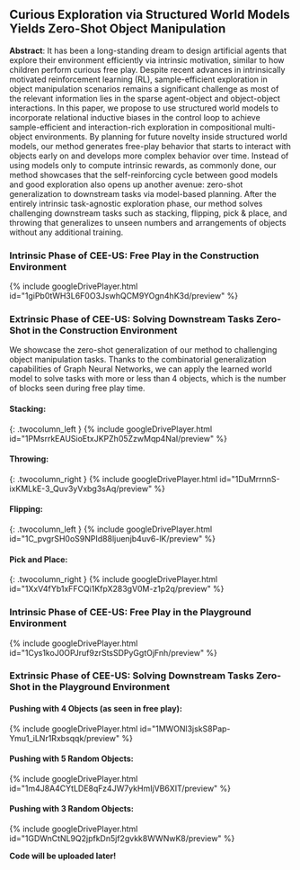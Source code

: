 ## Curious Exploration via Structured World Models Yields Zero-Shot Object Manipulation

**Abstract**: It has been a long-standing dream to design artificial agents that explore their environment efficiently via intrinsic motivation, similar to how children perform curious free play. Despite recent advances in intrinsically motivated reinforcement learning (RL), sample-efficient exploration in object manipulation scenarios remains a significant challenge as most of the relevant information lies in the sparse agent-object and object-object interactions. In this paper, we propose to use structured world models to incorporate relational inductive biases in the control loop to achieve sample-efficient and interaction-rich exploration in compositional multi-object environments. By planning for future novelty inside structured world models, our method generates free-play behavior that starts to interact with objects early on and develops more complex behavior over time. Instead of using models only to compute intrinsic rewards, as commonly done, our method showcases that the self-reinforcing cycle between good models and good exploration also opens up another avenue: zero-shot generalization to downstream tasks via model-based planning. After the entirely intrinsic task-agnostic exploration phase, our method solves challenging downstream tasks such as stacking, flipping, pick & place, and throwing that generalizes to unseen numbers and arrangements of objects without any additional training.

### Intrinsic Phase of CEE-US: Free Play in the Construction Environment
{% include googleDrivePlayer.html id="1giPb0tWH3L6F0O3JswhQCM9YOgn4hK3d/preview" %}

### Extrinsic Phase of CEE-US: Solving Downstream Tasks Zero-Shot in the Construction Environment
We showcase the zero-shot generalization of our method to challenging object manipulation tasks. Thanks to the combinatorial generalization capabilities of Graph Neural Networks, we can apply the learned world model to solve tasks with more or less than 4 objects, which is the number of blocks seen during free play time. 

<div class="twocolumn_wrapper">

#### Stacking:
{: .twocolumn_left }
{% include googleDrivePlayer.html id="1PMsrrkEAUSioEtxJKPZh05ZzwMqp4NaI/preview" %}

#### Throwing:
{: .twocolumn_right }
{% include googleDrivePlayer.html id="1DuMrrnnS-ixKMLkE-3_Quv3yVxbg3sAq/preview" %}

#### Flipping:
{: .twocolumn_left }
{% include googleDrivePlayer.html id="1C_pvgrSH0oS9NPId88ljuenjb4uv6-lK/preview" %}

#### Pick and Place:
{: .twocolumn_right }
{% include googleDrivePlayer.html id="1XxV4fYb1xFFCQi1KfpX283gV0M-z1p2q/preview" %}
  
 </div>

### Intrinsic Phase of CEE-US: Free Play in the Playground Environment
{% include googleDrivePlayer.html id="1Cys1koJ0OPJruf9zrStsSDPyGgtOjFnh/preview" %}

### Extrinsic Phase of CEE-US: Solving Downstream Tasks Zero-Shot in the Playground Environment
#### Pushing with 4 Objects (as seen in free play):
{% include googleDrivePlayer.html id="1MWONl3jskS8Pap-Ymu1_iLNr1Rxbsqqk/preview" %}

#### Pushing with 5 Random Objects:
{% include googleDrivePlayer.html id="1m4J8A4CYtLDE8qFz4JW7ykHmIjVB6XIT/preview" %}

#### Pushing with 3 Random Objects:
{% include googleDrivePlayer.html id="1GDWnCtNL9Q2jpfkDn5jf2gvkk8WWNwK8/preview" %}

**Code will be uploaded later!**
